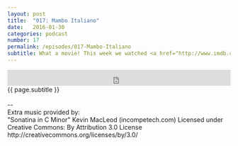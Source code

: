 ```yaml
---
layout: post
title:  "017: Mambo Italiano"
date:   2016-01-30
categories: podcast
number: 17
permalink: /episodes/017-Mambo-Italiano
subtitle: What a movie! This week we watched <a href="http://www.imdb.com/title/tt0115678/">Big Night</a>, the foodie's dream and tale of two immigrant brothers trying to make it in America. We talk the American Dream, Drive, Ambition, Compromising your craft, and of course, the relationship between Secondo and the women of the film. <a href="/audible">Click here</a> to get a free audiobook and support the show!
---
```


<iframe frameborder='0' height='36px' scrolling='no' seamless src='https://simplecast.com/e/25111?style=dark' width='100%'></iframe>

<br>
<span class="episode_text">
{{ page.subtitle }}
</span>
<br><br>

<div class="credits">
--<br>
Extra music provided by:<br>
"Sonatina in C Minor" Kevin MacLeod (incompetech.com)
Licensed under Creative Commons: By Attribution 3.0 License
http://creativecommons.org/licenses/by/3.0/
</div>
